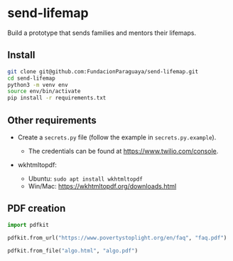 # send-lifemap
Build a prototype that sends families and mentors their lifemaps.

## Install
```bash
git clone git@github.com:FundacionParaguaya/send-lifemap.git
cd send-lifemap
python3 -m venv env
source env/bin/activate
pip install -r requirements.txt
```

## Other requirements
* Create a `secrets.py` file (follow the example in `secrets.py.example`).
  * The credentials can be found at https://www.twilio.com/console.

* wkhtmltopdf:
  * Ubuntu: `sudo apt install wkhtmltopdf`
  * Win/Mac: https://wkhtmltopdf.org/downloads.html

## PDF creation 
```python
import pdfkit

pdfkit.from_url("https://www.povertystoplight.org/en/faq", "faq.pdf")

pdfkit.from_file("algo.html", "algo.pdf")
```